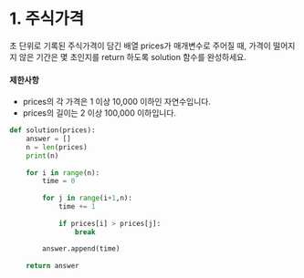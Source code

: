 # 1. 주식가격
초 단위로 기록된 주식가격이 담긴 배열 prices가 매개변수로 주어질 때, 가격이 떨어지지 않은 기간은 몇 초인지를 return 하도록 solution 함수를 완성하세요.

#### 제한사항
* prices의 각 가격은 1 이상 10,000 이하인 자연수입니다.
* prices의 길이는 2 이상 100,000 이하입니다.

```python
def solution(prices):
    answer = []
    n = len(prices)
    print(n)
    
    for i in range(n):
        time = 0
        
        for j in range(i+1,n):
            time += 1
            
            if prices[i] > prices[j]:
                break
                
        answer.append(time)
    
    return answer
```

